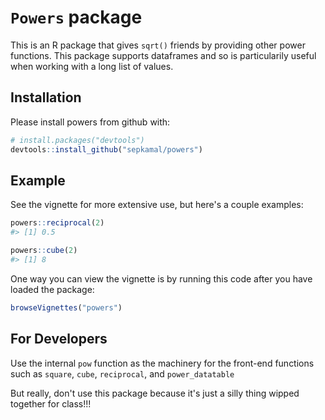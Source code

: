 `Powers` package
================

This is an R package that gives `sqrt()` friends by providing other power functions. This package supports dataframes and so is particularily useful when working with a long list of values.

Installation
------------

Please install powers from github with:

``` r
# install.packages("devtools")
devtools::install_github("sepkamal/powers")
```

Example
-------

See the vignette for more extensive use, but here's a couple examples:

``` r
powers::reciprocal(2)
#> [1] 0.5
```

``` r
powers::cube(2)
#> [1] 8
```

One way you can view the vignette is by running this code after you have loaded the package:

``` r
browseVignettes("powers")
```


For Developers
--------------

Use the internal `pow` function as the machinery for the front-end functions such as `square`, `cube`, `reciprocal`, and `power_datatable`

But really, don't use this package because it's just a silly thing wipped together for class!!!
